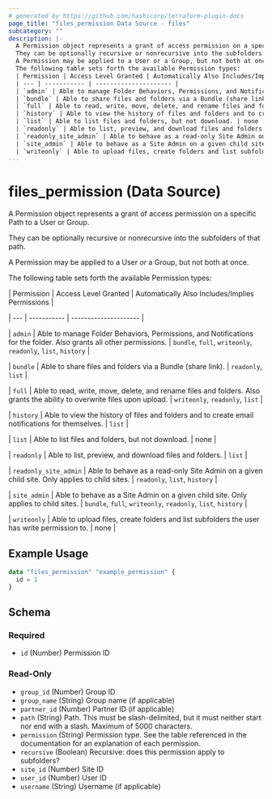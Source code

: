 ```yaml
---
# generated by https://github.com/hashicorp/terraform-plugin-docs
page_title: "files_permission Data Source - files"
subcategory: ""
description: |-
  A Permission object represents a grant of access permission on a specific Path to a User or Group.
  They can be optionally recursive or nonrecursive into the subfolders of that path.
  A Permission may be applied to a User or a Group, but not both at once.
  The following table sets forth the available Permission types:
  | Permission | Access Level Granted | Automatically Also Includes/Implies Permissions |
  | --- | ----------- | --------------------- |
  | `admin` | Able to manage Folder Behaviors, Permissions, and Notifications for the folder. Also grants all other permissions. | `bundle`, `full`, `writeonly`, `readonly`, `list`, `history` |
  | `bundle` | Able to share files and folders via a Bundle (share link). | `readonly`, `list` |
  | `full` | Able to read, write, move, delete, and rename files and folders. Also grants the ability to overwrite files upon upload. | `writeonly`, `readonly`, `list` |
  | `history` | Able to view the history of files and folders and to create email notifications for themselves. | `list` |
  | `list` | Able to list files and folders, but not download. | none |
  | `readonly` | Able to list, preview, and download files and folders. | `list` |
  | `readonly_site_admin` | Able to behave as a read-only Site Admin on a given child site. Only applies to child sites. | `readonly`, `list`, `history` |
  | `site_admin` | Able to behave as a Site Admin on a given child site. Only applies to child sites. | `bundle`, `full`, `writeonly`, `readonly`, `list`, `history` |
  | `writeonly` | Able to upload files, create folders and list subfolders the user has write permission to. | none |
---
```


# files_permission (Data Source)

A Permission object represents a grant of access permission on a specific Path to a User or Group.



They can be optionally recursive or nonrecursive into the subfolders of that path.



A Permission may be applied to a User *or* a Group, but not both at once.



The following table sets forth the available Permission types:



| Permission | Access Level Granted | Automatically Also Includes/Implies Permissions |

| --- | ----------- | --------------------- |

| `admin` | Able to manage Folder Behaviors, Permissions, and Notifications for the folder. Also grants all other permissions. | `bundle`, `full`, `writeonly`, `readonly`, `list`, `history` |

| `bundle` | Able to share files and folders via a Bundle (share link). | `readonly`, `list` |

| `full` | Able to read, write, move, delete, and rename files and folders. Also grants the ability to overwrite files upon upload. | `writeonly`, `readonly`, `list` |

| `history` | Able to view the history of files and folders and to create email notifications for themselves. | `list` |

| `list` | Able to list files and folders, but not download. | none |

| `readonly` | Able to list, preview, and download files and folders. | `list` |

| `readonly_site_admin` | Able to behave as a read-only Site Admin on a given child site. Only applies to child sites. | `readonly`, `list`, `history` |

| `site_admin` | Able to behave as a Site Admin on a given child site. Only applies to child sites. | `bundle`, `full`, `writeonly`, `readonly`, `list`, `history` |

| `writeonly` | Able to upload files, create folders and list subfolders the user has write permission to. | none |

## Example Usage

```terraform
data "files_permission" "example_permission" {
  id = 1
}
```

<!-- schema generated by tfplugindocs -->
## Schema

### Required

- `id` (Number) Permission ID

### Read-Only

- `group_id` (Number) Group ID
- `group_name` (String) Group name (if applicable)
- `partner_id` (Number) Partner ID (if applicable)
- `path` (String) Path. This must be slash-delimited, but it must neither start nor end with a slash. Maximum of 5000 characters.
- `permission` (String) Permission type.  See the table referenced in the documentation for an explanation of each permission.
- `recursive` (Boolean) Recursive: does this permission apply to subfolders?
- `site_id` (Number) Site ID
- `user_id` (Number) User ID
- `username` (String) Username (if applicable)
